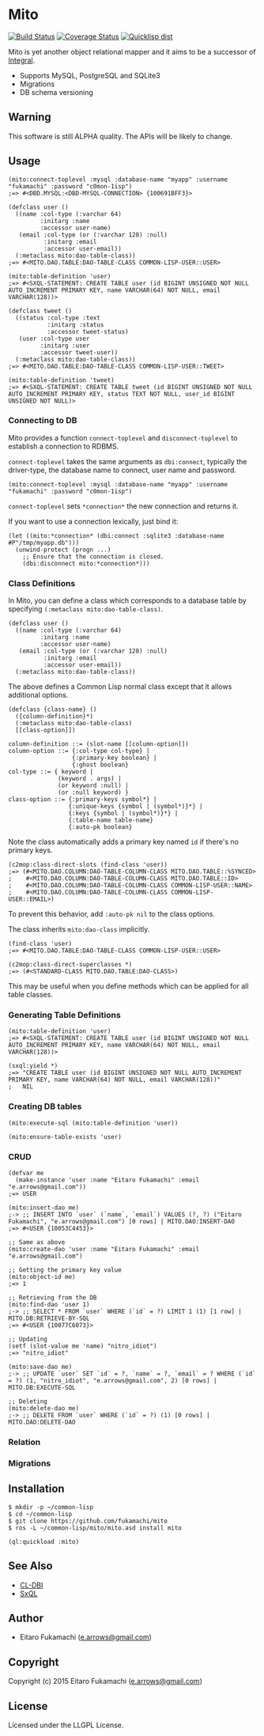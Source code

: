 # Mito

[![Build Status](https://travis-ci.org/fukamachi/mito.svg?branch=master)](https://travis-ci.org/fukamachi/mito)
[![Coverage Status](https://coveralls.io/repos/fukamachi/mito/badge.svg?branch=master&service=github)](https://coveralls.io/github/fukamachi/mito?branch=master)
[![Quicklisp dist](http://quickdocs.org/badge/mito.svg)](http://quickdocs.org/mito/)

Mito is yet another object relational mapper and it aims to be a successor of [Integral](https://github.com/fukamachi/integral).

* Supports MySQL, PostgreSQL and SQLite3
* Migrations
* DB schema versioning

## Warning

This software is still ALPHA quality. The APIs will be likely to change.

## Usage

```common-lisp
(mito:connect-toplevel :mysql :database-name "myapp" :username "fukamachi" :password "c0mon-1isp")
;=> #<DBD.MYSQL:<DBD-MYSQL-CONNECTION> {100691BFF3}>

(defclass user ()
  ((name :col-type (:varchar 64)
         :initarg :name
         :accessor user-name)
   (email :col-type (or (:varchar 128) :null)
          :initarg :email
          :accessor user-email))
  (:metaclass mito:dao-table-class))
;=> #<MITO.DAO.TABLE:DAO-TABLE-CLASS COMMON-LISP-USER::USER>

(mito:table-definition 'user)
;=> #<SXQL-STATEMENT: CREATE TABLE user (id BIGINT UNSIGNED NOT NULL AUTO_INCREMENT PRIMARY KEY, name VARCHAR(64) NOT NULL, email VARCHAR(128))>

(defclass tweet ()
  ((status :col-type :text
           :initarg :status
           :accessor tweet-status)
   (user :col-type user
         :initarg :user
         :accessor tweet-user))
  (:metaclass mito:dao-table-class))
;=> #<MITO.DAO.TABLE:DAO-TABLE-CLASS COMMON-LISP-USER::TWEET>

(mito:table-definition 'tweet)
;=> #<SXQL-STATEMENT: CREATE TABLE tweet (id BIGINT UNSIGNED NOT NULL AUTO_INCREMENT PRIMARY KEY, status TEXT NOT NULL, user_id BIGINT UNSIGNED NOT NULL)>
```

### Connecting to DB

Mito provides a function `connect-toplevel` and `disconnect-toplevel` to establish a connection to RDBMS.

`connect-toplevel` takes the same arguments as `dbi:connect`, typically the driver-type, the database name to connect, user name and password.

```common-lisp
(mito:connect-toplevel :mysql :database-name "myapp" :username "fukamachi" :password "c0mon-1isp")
```

`connect-toplevel` sets `*connection*` the new connection and returns it.

If you want to use a connection lexically, just bind it:

```common-lisp
(let ((mito:*connection* (dbi:connect :sqlite3 :database-name #P"/tmp/myapp.db")))
  (unwind-protect (progn ...)
    ;; Ensure that the connection is closed.
    (dbi:disconnect mito:*connection*)))
```

### Class Definitions

In Mito, you can define a class which corresponds to a database table by specifying `(:metaclass mito:dao-table-class)`.

```common-lisp
(defclass user ()
  ((name :col-type (:varchar 64)
         :initarg :name
         :accessor user-name)
   (email :col-type (or (:varchar 128) :null)
          :initarg :email
          :accessor user-email))
  (:metaclass mito:dao-table-class))
```

The above defines a Common Lisp normal class except that it allows additional options.

```
(defclass {class-name} ()
  ({column-definition}*)
  (:metaclass mito:dao-table-class)
  [[class-option]])

column-definition ::= (slot-name [[column-option]])
column-option ::= {:col-type col-type} |
                  {:primary-key boolean} |
                  {:ghost boolean}
col-type ::= { keyword |
              (keyword . args) |
              (or keyword :null) |
              (or :null keyword) }
class-option ::= {:primary-keys symbol*} |
                 {:unique-keys {symbol | (symbol*)}*} |
                 {:keys {symbol | (symbol*)}*} |
                 {:table-name table-name}
                 {:auto-pk boolean}
```

Note the class automatically adds a primary key named `id` if there's no primary keys.

```common-lisp
(c2mop:class-direct-slots (find-class 'user))
;=> (#<MITO.DAO.COLUMN:DAO-TABLE-COLUMN-CLASS MITO.DAO.TABLE::%SYNCED>
;    #<MITO.DAO.COLUMN:DAO-TABLE-COLUMN-CLASS MITO.DAO.TABLE::ID>
;    #<MITO.DAO.COLUMN:DAO-TABLE-COLUMN-CLASS COMMON-LISP-USER::NAME>
;    #<MITO.DAO.COLUMN:DAO-TABLE-COLUMN-CLASS COMMON-LISP-USER::EMAIL>)
```

To prevent this behavior, add `:auto-pk nil` to the class options.

The class inherits `mito:dao-class` implicitly.

```common-lisp
(find-class 'user)
;=> #<MITO.DAO.TABLE:DAO-TABLE-CLASS COMMON-LISP-USER::USER>

(c2mop:class-direct-superclasses *)
;=> (#<STANDARD-CLASS MITO.DAO.TABLE:DAO-CLASS>)
```

This may be useful when you define methods which can be applied for all table classes.

### Generating Table Definitions

```common-lisp
(mito:table-definition 'user)
;=> #<SXQL-STATEMENT: CREATE TABLE user (id BIGINT UNSIGNED NOT NULL AUTO_INCREMENT PRIMARY KEY, name VARCHAR(64) NOT NULL, email VARCHAR(128))>

(sxql:yield *)
;=> "CREATE TABLE user (id BIGINT UNSIGNED NOT NULL AUTO_INCREMENT PRIMARY KEY, name VARCHAR(64) NOT NULL, email VARCHAR(128))"
;   NIL
```

### Creating DB tables

```common-lisp
(mito:execute-sql (mito:table-definition 'user))

(mito:ensure-table-exists 'user)
```

### CRUD

```common-lisp
(defvar me
  (make-instance 'user :name "Eitaro Fukamachi" :email "e.arrows@gmail.com"))
;=> USER

(mito:insert-dao me)
;-> ;; INSERT INTO `user` (`name`, `email`) VALUES (?, ?) ("Eitaro Fukamachi", "e.arrows@gmail.com") [0 rows] | MITO.DAO:INSERT-DAO
;=> #<USER {10053C4453}>

;; Same as above
(mito:create-dao 'user :name "Eitaro Fukamachi" :email "e.arrows@gmail.com")

;; Getting the primary key value
(mito:object-id me)
;=> 1

;; Retrieving from the DB
(mito:find-dao 'user 1)
;-> ;; SELECT * FROM `user` WHERE (`id` = ?) LIMIT 1 (1) [1 row] | MITO.DB:RETRIEVE-BY-SQL
;=> #<USER {10077C6073}>

;; Updating
(setf (slot-value me 'name) "nitro_idiot")
;=> "nitro_idiot"

(mito:save-dao me)
;-> ;; UPDATE `user` SET `id` = ?, `name` = ?, `email` = ? WHERE (`id` = ?) (1, "nitro_idiot", "e.arrows@gmail.com", 2) [0 rows] | MITO.DB:EXECUTE-SQL

;; Deleting
(mito:delete-dao me)
;-> ;; DELETE FROM `user` WHERE (`id` = ?) (1) [0 rows] | MITO.DAO:DELETE-DAO
```

### Relation

### Migrations

## Installation

```
$ mkdir -p ~/common-lisp
$ cd ~/common-lisp
$ git clone https://github.com/fukamachi/mito
$ ros -L ~/common-lisp/mito/mito.asd install mito
```

```common-lisp
(ql:quickload :mito)
```

## See Also

* [CL-DBI](https://github.com/fukamachi/cl-dbi)
* [SxQL](https://github.com/fukamachi/sxql)

## Author

* Eitaro Fukamachi (e.arrows@gmail.com)

## Copyright

Copyright (c) 2015 Eitaro Fukamachi (e.arrows@gmail.com)

## License

Licensed under the LLGPL License.
